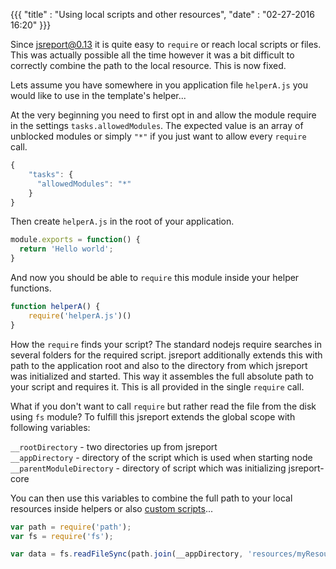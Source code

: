 ﻿{{{
    "title"    : "Using local scripts and other resources",	
    "date"     : "02-27-2016 16:20"	
}}}

Since jsreport@0.13 it is quite easy to `require` or reach local scripts or files. This was actually possible all the time however it was a bit difficult to correctly combine the path to the local resource. This is now fixed.

Lets assume you have somewhere in you application file `helperA.js` you would like to use in the template's helper...

At the very beginning you need to first opt in and allow the module require in the settings `tasks.allowedModules`. The expected value is an array of unblocked modules or simply `"*"` if you just want to allow every `require` call.

```js
{
    "tasks": {
      "allowedModules": "*"
    }
}
```
Then create `helperA.js` in the root of your application.

```js
module.exports = function() {
  return 'Hello world';
}
```

And now you should be able to `require` this module inside your helper functions.
```js
function helperA() {
	require('helperA.js')()
}
```

How the `require` finds your script? The standard nodejs require searches in several folders for the required script. jsreport additionally extends this with path to the application root and also to the directory from which jsreport was initialized and started. This way it assembles the full absolute path to your script and requires it. This is all provided in the single `require` call.

What if you don't want to call `require` but rather read the file from the disk using `fs` module? To fulfill this jsreport extends the global scope with following variables:

`__rootDirectory` - two directories up from jsreport<br/>
`__appDirectory` - directory of the script which is used when starting node<br/>
`__parentModuleDirectory` - directory of script which was initializing jsreport-core

You can then use this variables to combine the full path to your local resources inside helpers or also [custom scripts](/learn/scripts)...
```js
var path = require('path');
var fs = require('fs');

var data = fs.readFileSync(path.join(__appDirectory, 'resources/myResource.json'));
```